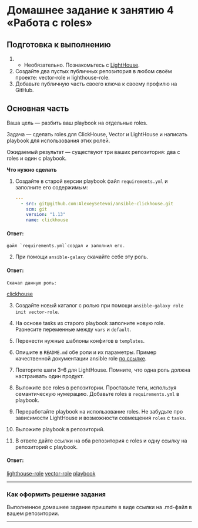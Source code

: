 # Домашнее задание к занятию 4 «Работа с roles»

## Подготовка к выполнению

1. * Необязательно. Познакомьтесь с [LightHouse](https://youtu.be/ymlrNlaHzIY?t=929).
2. Создайте два пустых публичных репозитория в любом своём проекте: vector-role и lighthouse-role.
3. Добавьте публичную часть своего ключа к своему профилю на GitHub.

## Основная часть

Ваша цель — разбить ваш playbook на отдельные roles. 

Задача — сделать roles для ClickHouse, Vector и LightHouse и написать playbook для использования этих ролей. 

Ожидаемый результат — существуют три ваших репозитория: два с roles и один с playbook.

**Что нужно сделать**

1. Создайте в старой версии playbook файл `requirements.yml` и заполните его содержимым:

   ```yaml
   ---
     - src: git@github.com:AlexeySetevoi/ansible-clickhouse.git
       scm: git
       version: "1.13"
       name: clickhouse 
   ```

#### Ответ:
```
файл `requirements.yml`создал и заполнил его.
```


2. При помощи `ansible-galaxy` скачайте себе эту роль.

#### Ответ:
```
Скачал данную роль:     
```
[clickhouse](https://github.com/michail-77/mnt-homeworks/tree/MNT-video/Lesson_role/roles/clickhouse)

3. Создайте новый каталог с ролью при помощи `ansible-galaxy role init vector-role`.

4. На основе tasks из старого playbook заполните новую role. Разнесите переменные между `vars` и `default`. 

5. Перенести нужные шаблоны конфигов в `templates`.

6. Опишите в `README.md` обе роли и их параметры. Пример качественной документации ansible role [по ссылке](https://github.com/cloudalchemy/ansible-prometheus).

7. Повторите шаги 3–6 для LightHouse. Помните, что одна роль должна настраивать один продукт.

8. Выложите все roles в репозитории. Проставьте теги, используя семантическую нумерацию. Добавьте roles в `requirements.yml` в playbook.

9. Переработайте playbook на использование roles. Не забудьте про зависимости LightHouse и возможности совмещения `roles` с `tasks`.

10. Выложите playbook в репозиторий.

11. В ответе дайте ссылки на оба репозитория с roles и одну ссылку на репозиторий с playbook.

#### Ответ:
[lighthouse-role](https://github.com/michail-77/lighthouse-role)
[vector-role](https://github.com/michail-77/vector-role)
[playbook](https://github.com/michail-77/mnt-homeworks/tree/MNT-video/Lesson_role/playbook)

---

### Как оформить решение задания

Выполненное домашнее задание пришлите в виде ссылки на .md-файл в вашем репозитории.

---


